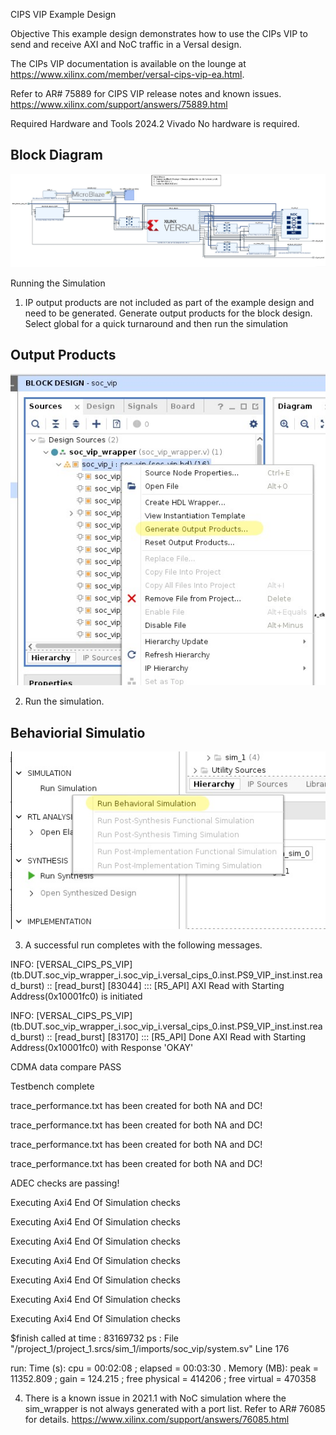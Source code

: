 CIPS VIP Example Design

Objective
This example design demonstrates how to use the CIPs VIP to send and receive AXI and NoC traffic in a Versal design.

The CIPs VIP documentation is available on the lounge at https://www.xilinx.com/member/versal-cips-vip-ea.html.

Refer to AR# 75889 for CIPS VIP release notes and known issues. https://www.xilinx.com/support/answers/75889.html


Required Hardware and Tools
2024.2 Vivado
No hardware is required.

## Block Diagram

![Block Diagram](./Icons/blockDiagram.JPG)


Running the Simulation
1. IP output products are not included as part of the example design and need to be generated. Generate output products for the block design. Select global for a quick turnaround and then run the simulation

## Output Products

![Output Products](./Icons/generateOutputProductsHighlight.JPG)

2. Run the simulation.

## Behaviorial Simulatio
![Behaviorial Simulatio](./Icons/runBehaviorialSimulationHighlight.JPG)

3. A successful run completes with the following messages.

INFO: [VERSAL_CIPS_PS_VIP] (tb.DUT.soc_vip_wrapper_i.soc_vip_i.versal_cips_0.inst.PS9_VIP_inst.inst.read_burst) :: [read_burst] [83044] ::: [R5_API] AXI Read with Starting Address(0x10001fc0) is initiated

INFO: [VERSAL_CIPS_PS_VIP] (tb.DUT.soc_vip_wrapper_i.soc_vip_i.versal_cips_0.inst.PS9_VIP_inst.inst.read_burst) :: [read_burst] [83170] ::: [R5_API] Done AXI Read with Starting Address(0x10001fc0) with Response 'OKAY'

CDMA data compare PASS

Testbench complete

trace_performance.txt has been created for both NA and DC!

trace_performance.txt has been created for both NA and DC!

trace_performance.txt has been created for both NA and DC!

trace_performance.txt has been created for both NA and DC!

ADEC checks are passing!

Executing Axi4 End Of Simulation checks

Executing Axi4 End Of Simulation checks

Executing Axi4 End Of Simulation checks

Executing Axi4 End Of Simulation checks

Executing Axi4 End Of Simulation checks

Executing Axi4 End Of Simulation checks

Executing Axi4 End Of Simulation checks


$finish called at time : 83169732 ps : File "/project_1/project_1.srcs/sim_1/imports/soc_vip/system.sv" Line 176

run: Time (s): cpu = 00:02:08 ; elapsed = 00:03:30 . Memory (MB): peak = 11352.809 ; gain = 124.215 ; free physical = 414206 ; free virtual = 470358

4. There is a known issue in 2021.1 with NoC simulation where the sim_wrapper is not always generated with a port list. Refer to AR# 76085 for details. https://www.xilinx.com/support/answers/76085.html